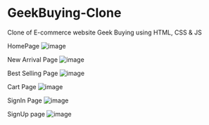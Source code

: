 # GeekBuying-Clone
Clone of E-commerce website Geek Buying using HTML, CSS &amp; JS


HomePage
![image](https://user-images.githubusercontent.com/110231091/208371658-aa176dea-9959-40fa-872b-8826ddb6dd09.png)


New Arrival Page
![image](https://user-images.githubusercontent.com/110231091/208371758-3b7bb489-aa17-406c-b9c0-740ca3d5509d.png)


Best Selling Page
![image](https://user-images.githubusercontent.com/110231091/208371913-d05a08a9-af29-4790-b640-63cefe83155e.png)


Cart Page
![image](https://user-images.githubusercontent.com/110231091/208372164-eb39c5a6-45dc-4a99-ad52-1a48c9e55a5d.png)


SignIn Page
![image](https://user-images.githubusercontent.com/110231091/208372289-fa689d5d-e4b5-40cc-bc42-07415b3e6e02.png)


SignUp page
![image](https://user-images.githubusercontent.com/110231091/208372412-129735f3-1d24-49f9-bf89-b3c41411cd87.png)


